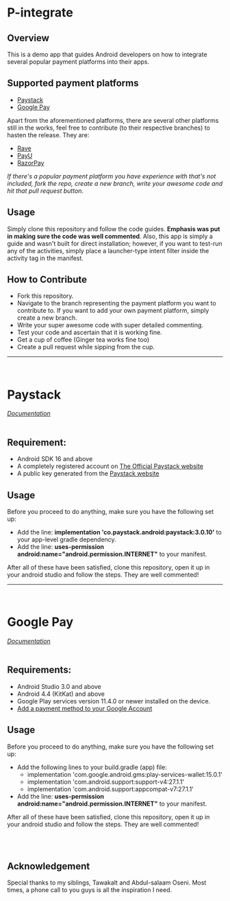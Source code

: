 # P-integrate

## Overview

This is a demo app that guides Android developers on how to integrate several popular payment platforms into their apps.


## Supported payment platforms
 
 - <a href="#jumpone">Paystack</a>
 - <a href="#jumptwo">Google Pay</a>
 
 Apart from the aforementioned platforms, there are several other platforms still in the works, feel free to contribute (to their respective branches) to hasten the release. They are:
  - <a href="https://github.com/taslimoseni/p-integrate/tree/rave">Rave</a>
  - <a href="https://github.com/taslimoseni/p-integrate/tree/payu">PayU</a>
  - <a href="https://github.com/taslimoseni/p-integrate/tree/razorpay">RazorPay</a>
 
<i>If there's a popular payment platform you have experience with that's not included, fork the repo, create a new branch, write your awesome code and hit that pull request button</i>.


## Usage
Simply clone this repository and follow the code guides. <b>Emphasis was put in making sure the code was well commented</b>. Also, this app is simply a guide and wasn't built for direct installation; however, if you want to test-run any of the activities, simply place a launcher-type intent filter inside the activity tag in the manifest.

## How to Contribute
 - Fork this repository.
 - Navigate to the branch representing the payment platform you want to contribute to. If you want to add your own payment platform, simply create a new branch.
 - Write your super awesome code with super detailed commenting.
 - Test your code and ascertain that it is working fine.
 - Get a cup of coffee (Ginger tea works fine too)
 - Create a pull request while sipping from the cup.
 
 
<hr /><br />

# <div id="jumpone">Paystack

<a href="https://github.com/PaystackHQ/paystack-android"><i>Documentation</i></a><br /><br />

## Requirement:
 
 - Android SDK 16 and above
 - A completely registered account on <a href="http://paystack.com">The Official Paystack website</a>
 - A public key generated from the <a href="http://paystack.com">Paystack website</a>
 
 
## Usage

Before you proceed to do anything, make sure you have the following set up:

<ul>
 <li>Add the line: <b>implementation 'co.paystack.android:paystack:3.0.10'</b> to your app-level gradle dependency.</li>
 <li>Add the line: <b>uses-permission android:name="android.permission.INTERNET"</b> to your manifest.</li>
 
 </ul>
 
 After all of these have been satisfied, clone this repository, open it up in your android studio and follow the steps. They are well commented!
 </div>
 
 
 <hr /><br />

# <div id="jumptwo">Google Pay
 <a href="https://developers.google.com/pay/api/android/"><i>Documentation</i></a><br /><br />

## Requirements:
 

- Android Studio 3.0 and above
- Android 4.4 (KitKat) and above
- Google Play services version 11.4.0 or newer installed on the device.
- <a href="https://support.google.com/payments/answer/6220309">Add a payment method to your Google Account</a>

 
 
## Usage

Before you proceed to do anything, make sure you have the following set up:

<ul>
 <li>Add the following lines to your build.gradle (app) file: 
  
  - implementation 'com.google.android.gms:play-services-wallet:15.0.1'
  - implementation 'com.android.support:support-v4:27.1.1'
  - implementation 'com.android.support:appcompat-v7:27.1.1'
  
 <li>Add the line: <b>uses-permission android:name="android.permission.INTERNET"</b> to your manifest.</li>
 
 </ul>
 
 After all of these have been satisfied, clone this repository, open it up in your android studio and follow the steps. They are well commented!
 
 </div>

<br /><br />
## Acknowledgement
Special thanks to my siblings, Tawakalt and Abdul-salaam Oseni. Most times, a phone call to you guys is all the inspiration I need.
